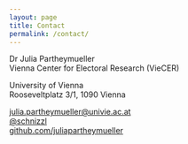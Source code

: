 ```yaml
---
layout: page
title: Contact
permalink: /contact/
---
```



<p>Dr Julia Partheymueller<br/>
Vienna Center for Electoral Research (VieCER)<p/>

<p>University of Vienna<br/>
Rooseveltplatz 3/1, 1090 Vienna<p/>

<p><i class="fas fa-envelope"></i>  <a href="mailto:julia.partheymueller@univie.ac.at"> julia.partheymueller@univie.ac.at</a><br/>
<i class="fab fa-twitter"></i><a href="https://twitter.com/schnizzl"> @schnizzl</a><br/>
<i class="fab fa-github"></i>  <a href="https://github.com/juliapartheymueller">github.com/juliapartheymueller</a><br/>
